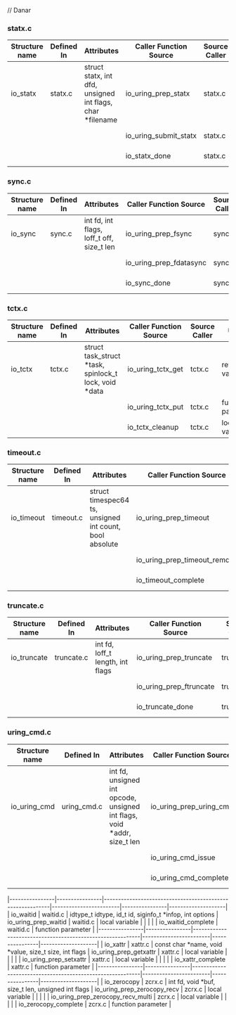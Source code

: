 // Danar

### statx.c

| Structure name | Defined In     | Attributes                                                | Caller Function Source | Source Caller  | Usage               |
|----------------|----------------|-----------------------------------------------------------|------------------------|----------------|---------------------|
| io_statx       | statx.c        | struct statx, int dfd, unsigned int flags, char *filename | io_uring_prep_statx    | statx.c        | local variable      |
|                |                |                                                           | io_uring_submit_statx  | statx.c        | function parameter  |
|                |                |                                                           | io_statx_done          | statx.c        | function parameter  |

### sync.c
| Structure name | Defined In     | Attributes                                                | Caller Function Source | Source Caller  | Usage              |
|----------------|----------------|-----------------------------------------------------------|------------------------|----------------|--------------------|
| io_sync        | sync.c         | int fd, int flags, loff_t off, size_t len                 | io_uring_prep_fsync    | sync.c         | local variable     |
|                |                |                                                           | io_uring_prep_fdatasync| sync.c         | local variable     |
|                |                |                                                           | io_sync_done           | sync.c         | function parameter |

### tctx.c
| Structure name | Defined In     | Attributes                                                | Caller Function Source | Source Caller  | Usage              |
|----------------|----------------|-----------------------------------------------------------|------------------------|----------------|--------------------|
| io_tctx        | tctx.c         | struct task_struct *task, spinlock_t lock, void *data     | io_uring_tctx_get      | tctx.c         | return value       |
|                |                |                                                           | io_uring_tctx_put      | tctx.c         | function parameter |
|                |                |                                                           | io_tctx_cleanup        | tctx.c         | local variable     |

### timeout.c
| Structure name | Defined In     | Attributes                                             | Caller Function Source       | Source Caller   | Usage              |
|----------------|----------------|--------------------------------------------------------|------------------------------|-----------------|--------------------|
| io_timeout     | timeout.c      | struct timespec64 ts, unsigned int count, bool absolute| io_uring_prep_timeout        | timeout.c       | local variable     |
|                |                |                                                        | io_uring_prep_timeout_remove | timeout.c       | local variable     |
|                |                |                                                        | io_timeout_complete          | timeout.c       | function parameter |

### truncate.c
| Structure name | Defined In     | Attributes                                                | Caller Function Source | Source Caller  | Usage              |
|----------------|----------------|-----------------------------------------------------------|------------------------|----------------|--------------------|
| io_truncate    | truncate.c     | int fd, loff_t length, int flags                          | io_uring_prep_truncate | truncate.c     | local variable     |
|                |                |                                                           | io_uring_prep_ftruncate| truncate.c     | local variable     |
|                |                |                                                           | io_truncate_done       | truncate.c     | function parameter |

### uring_cmd.c
|Structure name |Defined In  |Attributes                                                             |Caller Function Source |Source Caller|Usage             | 
|---------------|------------|-----------------------------------------------------------------------|-----------------------|-------------|------------------|
|io_uring_cmd   |uring_cmd.c |int fd, unsigned int opcode, unsigned int flags, void *addr, size_t len|io_uring_prep_uring_cmd| uring_cmd.c |local variable    |
|               |            |                                                                       |io_uring_cmd_issue     | uring_cmd.c |function parameter|
|               |            |                                                                       |io_uring_cmd_complete  | uring_cmd.c |function parameter|


|----------------|----------------|-----------------------------------------------------------|------------------------|----------------|--------------------|
| io_waitid      | waitid.c       | idtype_t idtype, id_t id, siginfo_t *infop, int options   | io_uring_prep_waitid   | waitid.c       | local variable     |
|                |                |                                                           | io_waitid_complete     | waitid.c       | function parameter |
|----------------|----------------|-----------------------------------------------------------|------------------------|----------------|--------------------|
| io_xattr       | xattr.c        | const char *name, void *value, size_t size, int flags     | io_uring_prep_getxattr | xattr.c        | local variable     |
|                |                |                                                           | io_uring_prep_setxattr | xattr.c        | local variable     |
|                |                |                                                           | io_xattr_complete      | xattr.c        | function parameter |
|----------------|----------------|-----------------------------------------------------------|------------------------|----------------|--------------------|
| io_zerocopy    | zcrx.c         | int fd, void *buf, size_t len, unsigned int flags         | io_uring_prep_zerocopy_recv | zcrx.c    | local variable     |
|                |                |                                                           | io_uring_prep_zerocopy_recv_multi | zcrx.c | local variable |
|                |                |                                                           | io_zerocopy_complete   | zcrx.c         | function parameter |